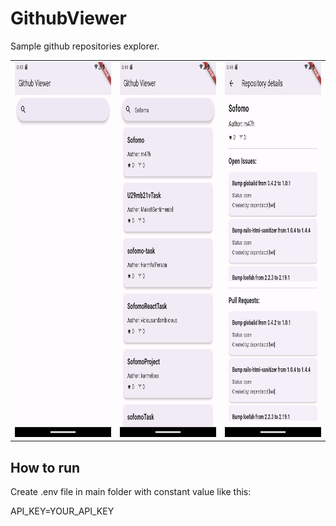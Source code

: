 # GithubViewer

Sample github repositories explorer.

<table>
  <tr>
    <td><img src="screenshots/Screenshot_1708288982.png" width=270 height=600></td>
    <td><img src="screenshots/Screenshot_1708289066.png" width=270 height=600></td>
    <td><img src="screenshots/Screenshot_1708289080.png" width=270 height=600></td>
  </tr>
 </table>

## How to run

Create .env file in main folder with constant value like this:

API_KEY=YOUR_API_KEY